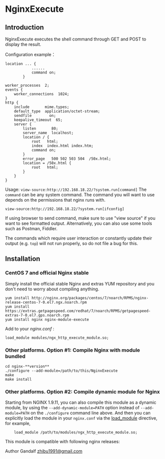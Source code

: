 ﻿# NginxExecute

## Introduction

NginxExecute executes the shell command through GET and POST to display the result.

Configuration example：

```
location ... {
            ......
            command on;
        }
```

    worker_processes  2;
    events {
        worker_connections  1024;
    }
    http {
        include       mime.types;
        default_type  application/octet-stream;
        sendfile        on;
        keepalive_timeout  65;
        server {
            listen       80;
            server_name  localhost;
            location / {
                root   html;
                index  index.html index.htm;
                command on;
            }
            error_page   500 502 503 504  /50x.html;
            location = /50x.html {
                root   html;
            }
        }
    }

Usage:  ```view-source:http://192.168.18.22/?system.run[command]```
The ```command``` can be any system command. The command you will want to use depends on the permissions that nginx runs with.

    view-source:http://192.168.18.22/?system.run[ifconfig]

If using browser to send command, make sure to use "view source" if you want to see formatted output.
Alternatively, you can also use some tools such as Postman, Fiddler.

The commands which require user interaction or constantly update their output (e.g. ```top```) will not run properly, so do not file a bug for this.


## Installation

### CentOS 7 and official Nginx stable

Simply install the official stable Nginx and extras YUM repository and you don't need to worry about compiling anything.

    yum install http://nginx.org/packages/centos/7/noarch/RPMS/nginx-release-centos-7-0.el7.ngx.noarch.rpm
    yum install https://extras.getpagespeed.com/redhat/7/noarch/RPMS/getpagespeed-extras-7-0.el7.gps.noarch.rpm
    yum install nginx nginx-module-execute

Add to your *nginx.conf* :

    load_module modules/ngx_http_execute_module.so;

### Other platforms. Option #1: Compile Nginx with module bundled

    cd nginx-**version**
    ./configure --add-module=/path/to/this/NginxExecute
    make
    make install


### Other platforms. Option #2: Compile dynamic module for Nginx

Starting from NGINX 1.9.11, you can also compile this module as a dynamic module, by using the ```--add-dynamic-module=PATH``` option instead of ```--add-module=PATH``` on the ```./configure``` command line above. And then you can explicitly load the module in your ```nginx.conf``` via the [load_module](http://nginx.org/en/docs/ngx_core_module.html#load_module) directive, for example,

```nginx
    load_module /path/to/modules/ngx_http_execute_module.so;
```
This module is compatible with following nginx releases:


Author
Gandalf zhibu1991@gmail.com

